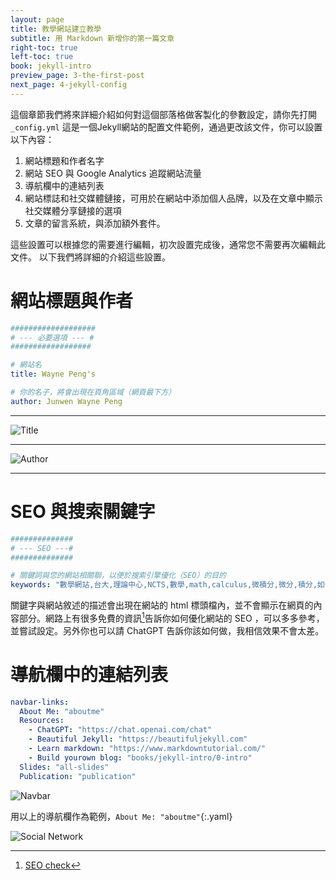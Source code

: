 ```yaml
---
layout: page
title: 教學網站建立教學
subtitle: 用 Markdown 新增你的第一篇文章
right-toc: true
left-toc: true
book: jekyll-intro
preview_page: 3-the-first-post
next_page: 4-jekyll-config
---
```


這個章節我們將來詳細介紹如何對這個部落格做客製化的參數設定，請你先打開 `_config.yml` 這是一個Jekyll網站的配置文件範例，通過更改該文件，你可以設置以下內容：

1. 網站標題和作者名字
2. 網站 SEO 與 Google Analytics 追蹤網站流量
3. 導航欄中的連結列表
4. 網站標誌和社交媒體鏈接，可用於在網站中添加個人品牌，以及在文章中顯示社交媒體分享鏈接的選項
5. 文章的留言系統，與添加額外套件。

這些設置可以根據您的需要進行編輯，初次設置完成後，通常您不需要再次編輯此文件。 以下我們將詳細的介紹這些設置。

# 網站標題與作者
```yaml
###################
# --- 必要選項 --- #
##################

# 網站名
title: Wayne Peng's 

# 你的名子，將會出現在頁角區域（網頁最下方）
author: Junwen Wayne Peng
```
---
![Title](/img/4-jekyll-config/1.jpg)

---
![Author](/img/4-jekyll-config/2.jpg)

---

# SEO 與搜索關鍵字

```yaml
##############
# --- SEO ---#
##############

# 關鍵詞與您的網站相關聯，以便於搜索引擎優化（SEO）的目的
keywords: "數學網站,台大,理論中心,NCTS,數學,math,calculus,微積分,微分,積分,如何架設網站,Jekyll,arithmetic,dynamics,galois group"
```

關鍵字與網站敘述的描述會出現在網站的 html 標頭檔內，並不會顯示在網頁的內容部分。網路上有很多免費的資訊[^1]告訴你如何優化網站的 SEO ，可以多多參考，並嘗試設定。另外你也可以請 ChatGPT 告訴你該如何做，我相信效果不會太差。

# 導航欄中的連結列表

```yaml
navbar-links:
  About Me: "aboutme"
  Resources:
    - ChatGPT: "https://chat.openai.com/chat"
    - Beautiful Jekyll: "https://beautifuljekyll.com"
    - Learn markdown: "https://www.markdowntutorial.com/"
    - Build yourown blog: "books/jekyll-intro/0-intro"
  Slides: "all-slides"
  Publication: "publication"
```
![Navbar](/img/4-jekyll-config/3.jpg)

用以上的導航欄作為範例，`About Me: "aboutme"`{:.yaml}

![Social Network](/img/4-jekyll-config/4.jpg)


[^1]: [SEO check](https://www.seobility.net/en/seocheck/)